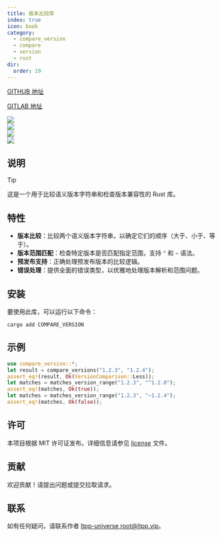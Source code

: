 ```yaml
---
title: 版本比较库
index: true
icon: book
category:
  - compare_version
  - compare
  - version
  - rust
dir:
  order: 19
---
```


[GITHUB 地址](https://github.com/ltpp-universe/compare_version)

[GITLAB 地址](https://jihulab.com/ltpp-universe/compare_version)

<Share colorful />
<Catalog />

[![](https://img.shields.io/crates/v/compare_version.svg)](https://crates.io/crates/compare_version)<br>
[![](https://docs.rs/compare_version/badge.svg)](https://docs.rs/compare_version)<br>
[![](https://img.shields.io/crates/l/compare_version.svg)](./license)<br>
[![](https://github.com/ltpp-universe/compare_version/workflows/Rust/badge.svg)](https://github.com/ltpp-universe/compare_version/actions?query=workflow:Rust)

## 说明

> [!tip]
> 这是一个用于比较语义版本字符串和检查版本兼容性的 Rust 库。

## 特性

- **版本比较**：比较两个语义版本字符串，以确定它们的顺序（大于、小于、等于）。
- **版本范围匹配**：检查特定版本是否匹配指定范围，支持 `^` 和 `~` 语法。
- **预发布支持**：正确处理预发布版本的比较逻辑。
- **错误处理**：提供全面的错误类型，以优雅地处理版本解析和范围问题。

## 安装

要使用此库，可以运行以下命令：

```shell
cargo add COMPARE_VERSION
```

## 示例

```rust
use compare_version::*;
let result = compare_versions("1.2.3", "1.2.4");
assert_eq!(result, Ok(VersionComparison::Less));
let matches = matches_version_range("1.2.3", "^1.2.0");
assert_eq!(matches, Ok(true));
let matches = matches_version_range("1.2.3", "~1.2.4");
assert_eq!(matches, Ok(false));
```

## 许可

本项目根据 MIT 许可证发布。详细信息请参见 [license](license) 文件。

## 贡献

欢迎贡献！请提出问题或提交拉取请求。

## 联系

如有任何疑问，请联系作者 [ltpp-universe <root@ltpp.vip>](mailto:root@ltpp.vip)。

<Bottom />
